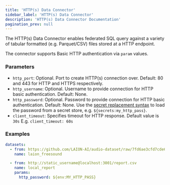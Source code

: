 ```yaml
---
title: 'HTTP(s) Data Connector'
sidebar_label: 'HTTP(s) Data Connector'
description: 'HTTP(s) Data Connector Documentation'
pagination_prev: null
---
```


The HTTP(s) Data Connector enables federated SQL query against a variety of tabular formatted (e.g. Parquet/CSV) files stored at a HTTP endpoint.

The connector supports Basic HTTP authentication via `param` values.

### Parameters

- `http_port`: Optional. Port to create HTTP(s) connection over. Default: 80 and 443 for HTTP and HTTPS respectively.
- `http_username`: Optional. Username to provide connection for HTTP basic authentication. Default: None.
- `http_password`: Optional. Password to provide connection for HTTP basic authentication. Default: None. Use the [secret replacement syntax](../secret-stores/index.md) to load the password from a secret store, e.g. `${secrets:my_http_pass}`.
- `client_timeout`: Specifies timeout for HTTP response. Default value is `30s` E.g. `client_timeout: 60s`

### Examples

```yaml
datasets:
  - from: https://github.com/LAION-AI/audio-dataset/raw/7fd6ae3cfd7cde619f6bed817da7aa2202a5bc28/metadata/freesound/parquet/freesound_parquet.parquet
    name: laion_freesound

  - from: http://static_username@localhost:3001/report.csv
    name: local_report
    params:
      http_password: ${env:MY_HTTP_PASS}
```
